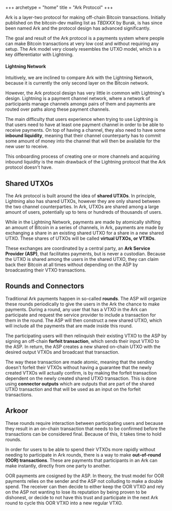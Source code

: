 +++
archetype = "home"
title = "Ark Protocol"
+++



Ark is a layer-two protocol for making off-chain Bitcoin transactions.
Initially published on the bitcoin-dev mailing list as *TBDXXX* by Burak, is
has since been named Ark and the protocol design has advanced significantly.

The goal and result of the Ark protocol is a payments system where people can
make Bitcoin transactions at very low cost and without requiring any setup. The
Ark model very closely resembles the UTXO model, which is a key differentiator
with Lightning.



#### Lightning Network

Intuitively, we are inclined to compare Ark with the Lightning Network, because
it is currently the only second layer on the Bitcoin network.

However, the Ark protocol design has very little in common with Lightning's
design. Lightning is a payment channel network, where a network of participants
manage channels amongs pairs of them and payments are routed over paths along
these payment channels.

The main difficulty that users experience when trying to use Lightning is that
users need to have at least one payment channel in order to be able to receive
payments. On top of having a channel, they also need to have some **inbound
liquidity**, meaning that their channel counterparty has to commit some amount
of money into the channel that will then be available for the new user to
receive.

This onboarding process of creating one or more channels and acquiring inbound
liquidity is the main drawback of the Lightning protocol that the Ark protocol
doesn't have.


## Shared UTXOs

The Ark protocol is built around the idea of **shared UTXOs**. In principle,
Lightning also has shared UTXOs, however they are only shared between the two
channel counterparties. In Ark, UTXOs are shared among a large amount of users,
potentially up to tens or hundreds of thousands of users.

While in the Lightning Network, payments are made by atomically shifting an
amount of Bitcoin in a series of channels, in Ark, payments are made by
exchanging a share in an existing shared UTXO for a share in a new shared UTXO.
These shares of UTXOs will be called **virtual UTXOs, or VTXOs**.

These exchanges are coordinated by a central party, an **Ark Service Provider
(ASP)**, that facilitates payments, but is never a custodian. Because the UTXO
is shared among the users in the shared UTXO, they can claim back their Bitcoin
at all times without depending on the ASP by broadcasting their VTXO
transactions.


## Rounds and Connectors

Traditional Ark payments happen in so-called **rounds**. The ASP will organize
these rounds periodically to give the users in the Ark the chance to make
payments. During a round, any user that has a VTXO in the Ark can participate
and request the service provider to include a transaction for them in the
round. The ASP will then construct a new shared UTXO, which will include all
the payments that are made inside this round.

The participating users will then relinquish their existing VTXO to the ASP by
signing an off-chain **forfeit transaction**, which sends their input VTXO to
the ASP. In return, the ASP creates a new shared on-chain UTXO with the desired
output VTXOs and broadcast that transaction.

The way these transaction are made atomic, meaning that the sending doesn't
forfeit their VTXOs without having a guarantee that the newly created VTXOs
will actually confirm, is by making the forfeit transaction dependent on the
newly created shared UTXO transaction. This is done using **connector outputs**
which are outputs that are part of the shared UTXO transaction and that will be
used as an input on the forfeit transactions.


## Arkoor

These rounds require interaction between participating users and because they
result in an on-chain transaction that needs to be confirmed before the
transactions can be considered final. Because of this, it takes time to hold rounds.

In order for users to be able to spend their VTXOs more rapidly without needing
to participate in Ark rounds, there is a way to make **out-of-round (OOR)
transactions**. These are payments that participants in an Ark can make
instantly, directly from one party to another.

OOR payments are cosigned by the ASP. In theory, the trust model for OOR
payments relies on the sender and the ASP not colluding to make a double spend.
The receiver can then decide to either keep the OOR VTXO and rely on the ASP
not wanting to lose its reputation by being proven to be dishonest, or decide
to not have this trust and participate in the next Ark round to cycle this OOR
VTXO into a new regular VTXO.




